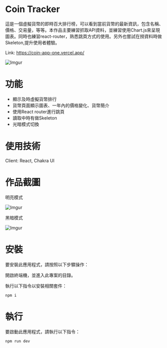 # Coin Tracker

這是一個虛擬貨幣的即時百大排行榜，可以看到當前貨幣的最新資訊，包含名稱、價格、交易量，等等。本作品主要練習抓取API資料，並練習使用Chart.js來呈現圖表。同時也練習react-router，熟悉跳頁方式的使用。另外也嘗試在撈資料時做Skeleton,提升使用者體驗。

Link: https://coin-app-one.vercel.app/

![Imgur](https://i.imgur.com/gu26PAt.png)


<!-- ABOUT THE PROJECT -->

# 功能

- 顯示及時虛擬貨幣排行
- 貨幣頁面顯示圖表、一年內的價格變化、貨幣簡介
- 使用React router進行跳頁
- 讀取中時有做Skeleton
- 光暗模式切換

# 使用技術

Client: React, Chakra UI

# 作品截圖

 明亮模式

![Imgur](https://i.imgur.com/MgSYvoL.png)

 黑暗模式

![Imgur](https://i.imgur.com/EIyrSJM.png)

# 安裝

要安裝此應用程式，請按照以下步驟操作：

開啟終端機，並進入此專案的目錄。

執行以下指令以安裝相關套件：

```
npm i
```

# 執行

要啟動此應用程式，請執行以下指令：

```
npm run dev
```
